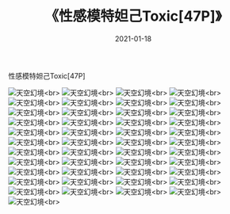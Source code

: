 ﻿---
layout: post
title: 《性感模特妲己Toxic[47P]》
date: 2021-01-18
img: http://photo.orgx.cf/性感/2021/性感模特妲己Toxic[47P]/000.jpg
tags: [美女,性感,泳衣]
---

性感模特妲己Toxic[47P]



![天空幻境](http://photo.orgx.cf/性感/2021/性感模特妲己Toxic[47P]/001.jpg''天空幻境'')<br>
![天空幻境](http://photo.orgx.cf/性感/2021/性感模特妲己Toxic[47P]/002.jpg''天空幻境'')<br>
![天空幻境](http://photo.orgx.cf/性感/2021/性感模特妲己Toxic[47P]/003.jpg''天空幻境'')<br>
![天空幻境](http://photo.orgx.cf/性感/2021/性感模特妲己Toxic[47P]/004.jpg''天空幻境'')<br>
![天空幻境](http://photo.orgx.cf/性感/2021/性感模特妲己Toxic[47P]/005.jpg''天空幻境'')<br>
![天空幻境](http://photo.orgx.cf/性感/2021/性感模特妲己Toxic[47P]/006.jpg''天空幻境'')<br>
![天空幻境](http://photo.orgx.cf/性感/2021/性感模特妲己Toxic[47P]/007.jpg''天空幻境'')<br>
![天空幻境](http://photo.orgx.cf/性感/2021/性感模特妲己Toxic[47P]/008.jpg''天空幻境'')<br>
![天空幻境](http://photo.orgx.cf/性感/2021/性感模特妲己Toxic[47P]/009.jpg''天空幻境'')<br>
![天空幻境](http://photo.orgx.cf/性感/2021/性感模特妲己Toxic[47P]/010.jpg''天空幻境'')<br>
![天空幻境](http://photo.orgx.cf/性感/2021/性感模特妲己Toxic[47P]/011.jpg''天空幻境'')<br>
![天空幻境](http://photo.orgx.cf/性感/2021/性感模特妲己Toxic[47P]/012.jpg''天空幻境'')<br>
![天空幻境](http://photo.orgx.cf/性感/2021/性感模特妲己Toxic[47P]/013.jpg''天空幻境'')<br>
![天空幻境](http://photo.orgx.cf/性感/2021/性感模特妲己Toxic[47P]/014.jpg''天空幻境'')<br>
![天空幻境](http://photo.orgx.cf/性感/2021/性感模特妲己Toxic[47P]/015.jpg''天空幻境'')<br>
![天空幻境](http://photo.orgx.cf/性感/2021/性感模特妲己Toxic[47P]/016.jpg''天空幻境'')<br>
![天空幻境](http://photo.orgx.cf/性感/2021/性感模特妲己Toxic[47P]/017.jpg''天空幻境'')<br>
![天空幻境](http://photo.orgx.cf/性感/2021/性感模特妲己Toxic[47P]/018.jpg''天空幻境'')<br>
![天空幻境](http://photo.orgx.cf/性感/2021/性感模特妲己Toxic[47P]/019.jpg''天空幻境'')<br>
![天空幻境](http://photo.orgx.cf/性感/2021/性感模特妲己Toxic[47P]/020.jpg''天空幻境'')<br>
![天空幻境](http://photo.orgx.cf/性感/2021/性感模特妲己Toxic[47P]/021.jpg''天空幻境'')<br>
![天空幻境](http://photo.orgx.cf/性感/2021/性感模特妲己Toxic[47P]/022.jpg''天空幻境'')<br>
![天空幻境](http://photo.orgx.cf/性感/2021/性感模特妲己Toxic[47P]/023.jpg''天空幻境'')<br>
![天空幻境](http://photo.orgx.cf/性感/2021/性感模特妲己Toxic[47P]/024.jpg''天空幻境'')<br>
![天空幻境](http://photo.orgx.cf/性感/2021/性感模特妲己Toxic[47P]/025.jpg''天空幻境'')<br>
![天空幻境](http://photo.orgx.cf/性感/2021/性感模特妲己Toxic[47P]/026.jpg''天空幻境'')<br>
![天空幻境](http://photo.orgx.cf/性感/2021/性感模特妲己Toxic[47P]/027.jpg''天空幻境'')<br>
![天空幻境](http://photo.orgx.cf/性感/2021/性感模特妲己Toxic[47P]/028.jpg''天空幻境'')<br>
![天空幻境](http://photo.orgx.cf/性感/2021/性感模特妲己Toxic[47P]/029.jpg''天空幻境'')<br>
![天空幻境](http://photo.orgx.cf/性感/2021/性感模特妲己Toxic[47P]/030.jpg''天空幻境'')<br>
![天空幻境](http://photo.orgx.cf/性感/2021/性感模特妲己Toxic[47P]/031.jpg''天空幻境'')<br>
![天空幻境](http://photo.orgx.cf/性感/2021/性感模特妲己Toxic[47P]/032.jpg''天空幻境'')<br>
![天空幻境](http://photo.orgx.cf/性感/2021/性感模特妲己Toxic[47P]/033.jpg''天空幻境'')<br>
![天空幻境](http://photo.orgx.cf/性感/2021/性感模特妲己Toxic[47P]/034.jpg''天空幻境'')<br>
![天空幻境](http://photo.orgx.cf/性感/2021/性感模特妲己Toxic[47P]/035.jpg''天空幻境'')<br>
![天空幻境](http://photo.orgx.cf/性感/2021/性感模特妲己Toxic[47P]/036.jpg''天空幻境'')<br>
![天空幻境](http://photo.orgx.cf/性感/2021/性感模特妲己Toxic[47P]/037.jpg''天空幻境'')<br>
![天空幻境](http://photo.orgx.cf/性感/2021/性感模特妲己Toxic[47P]/038.jpg''天空幻境'')<br>
![天空幻境](http://photo.orgx.cf/性感/2021/性感模特妲己Toxic[47P]/039.jpg''天空幻境'')<br>
![天空幻境](http://photo.orgx.cf/性感/2021/性感模特妲己Toxic[47P]/040.jpg''天空幻境'')<br>
![天空幻境](http://photo.orgx.cf/性感/2021/性感模特妲己Toxic[47P]/041.jpg''天空幻境'')<br>
![天空幻境](http://photo.orgx.cf/性感/2021/性感模特妲己Toxic[47P]/042.jpg''天空幻境'')<br>
![天空幻境](http://photo.orgx.cf/性感/2021/性感模特妲己Toxic[47P]/043.jpg''天空幻境'')<br>
![天空幻境](http://photo.orgx.cf/性感/2021/性感模特妲己Toxic[47P]/044.jpg''天空幻境'')<br>
![天空幻境](http://photo.orgx.cf/性感/2021/性感模特妲己Toxic[47P]/045.jpg''天空幻境'')<br>